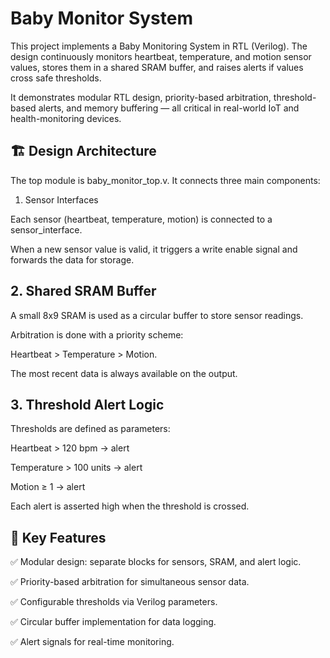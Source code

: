 # Baby Monitor System 


This project implements a Baby Monitoring System in RTL (Verilog).
The design continuously monitors heartbeat, temperature, and motion sensor values, stores them in a shared SRAM buffer, and raises alerts if values cross safe thresholds.

It demonstrates modular RTL design, priority-based arbitration, threshold-based alerts, and memory buffering — all critical in real-world IoT and health-monitoring devices.

## 🏗️ Design Architecture

The top module is baby_monitor_top.v. It connects three main components:

1. Sensor Interfaces

Each sensor (heartbeat, temperature, motion) is connected to a sensor_interface.

When a new sensor value is valid, it triggers a write enable signal and forwards the data for storage.

## 2. Shared SRAM Buffer

A small 8x9 SRAM is used as a circular buffer to store sensor readings.

Arbitration is done with a priority scheme:

Heartbeat > Temperature > Motion.

The most recent data is always available on the output.

## 3. Threshold Alert Logic

Thresholds are defined as parameters:

Heartbeat > 120 bpm → alert

Temperature > 100 units → alert

Motion ≥ 1 → alert

Each alert is asserted high when the threshold is crossed.

## 🔧 Key Features

✅ Modular design: separate blocks for sensors, SRAM, and alert logic.

✅ Priority-based arbitration for simultaneous sensor data.

✅ Configurable thresholds via Verilog parameters.

✅ Circular buffer implementation for data logging.

✅ Alert signals for real-time monitoring.
